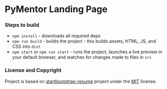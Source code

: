 # PyMentor Landing Page

### Steps to build

- `npm install` - downloads all required deps
- `npm run build` - builds the project - this builds assets, HTML, JS, and CSS into `dist`
- `npm start` or `npm run start` - runs the project, launches a live preview in your default browser, and watches for changes made to files in `src`

### License and Copyright

Project is based on [startbootstrap-resume](https://github.com/StartBootstrap/startbootstrap-resume) project under  the [MIT](https://github.com/StartBootstrap/startbootstrap-resume/blob/gh-pages/LICENSE) license.
